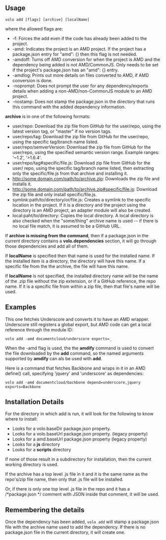 ## Usage

    volo add [flags] [archive] [localName]

where the allowed flags are:

* -f: Forces the add even if the code has already been added to the project.
* -amd: Indicates the project is an AMD project. If the project has a
  package.json entry for "amd": {} then this flag is not needed.
* -amdoff: Turns off AMD conversion for when the project is AMD and the
  dependency being added is not AMD/CommonJS. Only needs to be set if the
  project's package.json has an "amd": {} entry.
* -amdlog: Prints out more details on files converted to AMD, if AMD conversion
  is done.
* -noprompt: Does not prompt the user for any dependency/exports details when
  adding a non-AMD/non-CommonJS module to an AMD project.
* -nostamp: Does not stamp the package.json in the directory that runs this
  command with the added dependency information.

**archive** is in one of the following formats:

* user/repo: Download the zip file from GitHub for the user/repo, using the
  latest version tag, or "master" if no version tags.
* user/repo/tag: Download the zip file from GitHub for the user/repo, using the
  specific tag/branch name listed.
* user/repo/semverVersion: Download the zip file from GitHub for the user/repo,
  using the specified semantic version range. Example ranges: '~1.2', '>1.6.4'.
* user/repo/tag#specific/file.js: Download zip file from GitHub for the user/
  repo, using the specific tag/branch name listed, then extracting only
  the specific/file.js from that archive and installing it.
* http://some.domain.com/path/to/archive.zip: Downloads the zip file and
  installs it.
* http://some.domain.com/path/to/archive.zip#specific/file.js: Download
  the zip file and only install specific/file.js.
* symlink:path/to/directory/or/file.js: Creates a symlink to the specific
  location in the project. If it is a directory and the project using the
  directory is an AMD project, an adapter module will also be created.
* local:paht/to/directory: Copies the local directory. A local directory is
  also checked when the "some/thing" archive name is used -- if there is no
  local file match, it is assumed to be a GitHub URL.

If **archive is missing from the command**, then if a package.json in the
current directory contains a **volo.dependencies** section, it will go through those dependencies and add all of them.

If **localName** is specified then that name is used for the installed name.
If the installed item is a directory, the directory will have this name. If
a specific file from the the archive, the file will have this name.

If **localName** is not specified, the installed directory name will be the
name of the .zip file without the zip extension, or if a GitHub
reference, the repo name. If it is a specific file from within a zip file,
then that file's name will be used.

## Examples

This one fetches Underscore and converts it to have an AMD wrapper. Underscore
still registers a global export, but AMD code can get a local reference
through the module ID:

    volo add -amd documentcloud/underscore exports=_

When the -amd flag is used, the the **amdify** command is used to convert
the file downloaded by the **add** command, so the named arguments supported
by **amdify** can als be used with **add**.

Here is a command that fetches Backbone and wraps in it in an AMD define() call,
specifying 'jquery' and 'underscore' as dependencies:

    volo add -amd documentcloud/backbone depend=underscore,jquery exports=Backbone


## Installation Details

For the directory in which add is run, it will look for the following to know
where to install:

* Looks for a volo.baseDir package.json property.
* Looks for a volo.baseUrl package.json property. (legacy property)
* Looks for a amd.baseUrl package.json property (legacy property)
* Looks for a **js** directory
* Looks for a **scripts** directory

If none of those result in a subdirectory for installation, then the current
working directory is used.

If the archive has a top level .js file in it and it is the same name
as the repo's/zip file name, then only that .js file will be installed.

Or, if there is only one top level .js file in the repo and it has a
/*package.json */ comment with JSON inside that comment, it will be used.

## Remembering the details

Once the dependency has been added, `volo add` will stamp a package.json
file with the archive name used to add the dependency. If there is no
package.json file in the current directory, it will create one.
